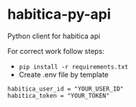 # habitica-py-api
Python client for habitica api

For correct work follow steps:
- `pip install -r requirements.txt`
- Create .env file by template
```
habitica_user_id = "YOUR_USER_ID"
habitica_token = "YOUR_TOKEN"
```
